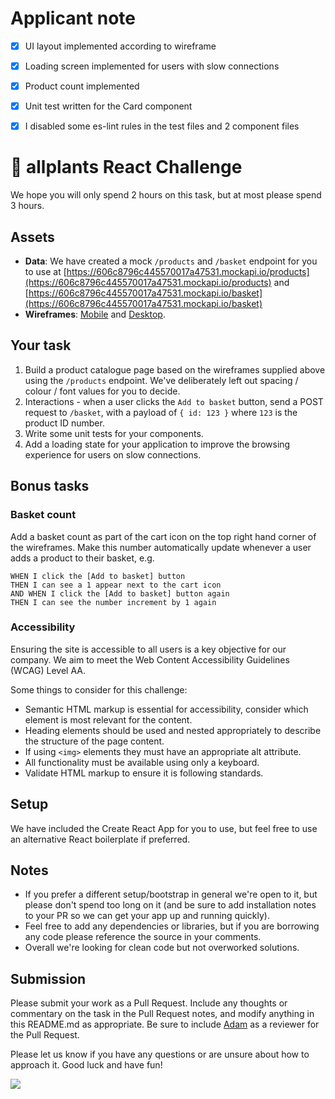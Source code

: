 # Applicant note
 - [x] UI layout implemented according to wireframe
 - [x] Loading screen implemented for users with slow connections
 - [x] Product count implemented 
 - [x] Unit test written for the Card component
 - [x] I disabled some es-lint rules in the test files and 2 component files


# 🥘 allplants React Challenge

We hope you will only spend 2 hours on this task, but at most please spend 3 hours.

## Assets

- **Data**: We have created a mock `/products` and `/basket` endpoint for you to use at [https://606c8796c445570017a47531.mockapi.io/products](https://606c8796c445570017a47531.mockapi.io/products) and [https://606c8796c445570017a47531.mockapi.io/basket](https://606c8796c445570017a47531.mockapi.io/basket)
- **Wireframes**: [Mobile](https://user-images.githubusercontent.com/1695933/114414338-a0d32280-9ba6-11eb-94d3-7872efa4ec9f.png)
  and [Desktop](https://user-images.githubusercontent.com/1695933/114414330-a03a8c00-9ba6-11eb-9558-276868c82cf4.png).

## Your task

1. Build a product catalogue page based on the wireframes supplied above using the `/products` endpoint. We've deliberately left out spacing / colour / font values for you to decide.
2. Interactions - when a user clicks the `Add to basket` button, send a POST request to `/basket`, with a payload of `{ id: 123 }` where `123` is the product ID number.
3. Write some unit tests for your components.
4. Add a loading state for your application to improve the browsing experience for users on slow connections.

## Bonus tasks

### Basket count

Add a basket count as part of the cart icon on the top right hand corner of the wireframes. Make this number automatically update whenever a user adds a product to their basket, e.g.

```
WHEN I click the [Add to basket] button
THEN I can see a 1 appear next to the cart icon
AND WHEN I click the [Add to basket] button again
THEN I can see the number increment by 1 again
```

### Accessibility

Ensuring the site is accessible to all users is a key objective for our company. We aim to meet the Web Content Accessibility Guidelines (WCAG) Level AA.

Some things to consider for this challenge:

- Semantic HTML markup is essential for accessibility, consider which element is most relevant for the content.
- Heading elements should be used and nested appropriately to describe the structure of the page content.
- If using `<img>` elements they must have an appropriate alt attribute.
- All functionality must be available using only a keyboard.
- Validate HTML markup to ensure it is following standards.

## Setup

We have included the Create React App for you to use, but feel free to use an alternative React boilerplate if preferred.

## Notes

- If you prefer a different setup/bootstrap in general we're open to it, but please don't spend too long on it (and be sure to add installation notes to your PR so we can get your app up and running quickly).
- Feel free to add any dependencies or libraries, but if you are borrowing any code please reference the source in your comments.
- Overall we're looking for clean code but not overworked solutions.

## Submission

Please submit your work as a Pull Request. Include any thoughts or commentary on the task in the Pull Request notes, and modify anything in this README.md as appropriate. Be sure to include [Adam](https://github.com/adamdunkley) as a reviewer for the Pull Request.

Please let us know if you have any questions or are unsure about how to approach it. Good luck and have fun!

![](https://media.giphy.com/media/JIX9t2j0ZTN9S/giphy.gif)
